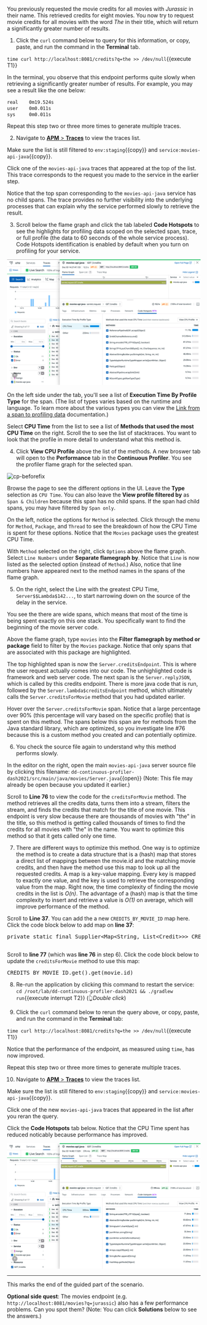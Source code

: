 You previously requested the movie credits for all movies with _Jurassic_ in their name. This retrieved credits for eight movies. You now try to request movie credits for all movies with the word _The_ in their title, which will return a significantly greater number of results.

1. Click the `curl` command below to query for this information, or copy, paste, and run the command in the **Terminal** tab. 

  `time curl http://localhost:8081/credits?q=the >> /dev/null`{{execute T1}}

  In the terminal, you observe that this endpoint performs quite slowly when retrieving a significantly greater number of results. For example, you may see a result like the one below:

  ```
  real    0m19.524s
  user    0m0.011s
  sys     0m0.011s
  ```

  Repeat this step two or three more times to generate multiple traces.

2. Navigate to <a href="https://app.datadoghq.com/apm/traces" target="_datadog">**APM** > **Traces**</a> to view the traces list.

  Make sure the list is still filtered to `env:staging`{{copy}} and `service:movies-api-java`{{copy}}.

  Click one of the `movies-api-java` traces that appeared at the top of the list. This trace corresponds to the request you made to the service in the earlier step.

  Notice that the top span corresponding to the `movies-api-java` service has no child spans. The trace provides no further visibility into the underlying processes that can explain why the service performed slowly to retrieve the result.

3.  Scroll below the flame graph and click the tab labeled **Code Hotspots** to see the highlights for profiling data scoped on the selected span, trace, or full profile (the data to 60 seconds of the whole service process). Code Hotspots identification is enabled by default when you turn on profiling for your service.

  ![moviecredits-hotspots](./assets/moviecredits-hotspots.png) 

  On the left side under the tab, you'll see a list of **Execution Time By Profile Type** for the span. (The list of types varies based on the runtime and language. To learn more about the various types you can view the <a href="https://docs.datadoghq.com/tracing/profiler/connect_traces_and_profiles/#link-from-a-span-to-profiling-data" target="_blank">Link from a span to profiling data</a> documentation.) 
  
  Select **CPU Time** from the list to see a list of **Methods that used the most CPU Time** on the right. Scroll the to see the list of stacktraces. You want to look that the profile in more detail to understand what this method is. 

4. Click **View CPU Profile** above the list of the methods. A new broswer tab will open to the **Performance** tab in the **Continuous Profiler**. You see the profiler flame graph for the selected span.

  ![cp-beforefix](./assets/cp-beforefix.gif)

  Browse the page to see the different options in the UI. Leave the **Type** selection as `CPU Time`. You can also leave the **View profile filtered by** as `Span & Children` because this span has no child spans. If the span had child spans, you may have filtered by `Span only`. 

  On the left, notice the options for `Method` is selected. Click through the menu for `Method`, `Package`, and `Thread` to see the breakdown of how the CPU Time is spent for these options. Notice that the `Movies` package uses the greatest CPU Time.

  With `Method` selected on the right, click `Options` above the flame graph. Select `Line Numbers` under **Separate flamegraph by**. Notice that `Line` is now listed as the selected option (instead of `Method`.) Also, notice that line numbers have appeared next to the method names in the spans of the flame graph.

5. On the right, select the Line with the greatest CPU Time, `Server$$Lambda$142...`, to start narrowing down on the source of the delay in the service. 

  You see the there are wide spans, which means that most of the time is being spent exactly on this one stack. You specifically want to find the beginning of the movie server code. 

  Above the flame graph, type `movies` into the **Filter flamegraph by method or package** field to filter by the `Movies` package. Notice that only spans that are associated with this package are highlighted.

  The top highlighted span is now the `Server.creditsEndpoint`. This is where the user request actually comes into our code. The unhighlighted code is framework and web server code. The next span is the `Server.replyJSON`, which is called by this credits endpoint. There is more java code that is run, followed by the `Server.lambda$creditsEndpoint` method, which ultimately calls the `Server.creditsForMovie` method that you had updated earlier. 

  Hover over the `Server.creditsForMovie` span. Notice that a large percentage over 90% (this percentage will vary based on the specific profile) that is spent on this method. The spans below this span are for methods from the Java standard library, which are optimized, so you investigate line #76 because this is a custom method you created and can potentially optimize.

6. You check the source file again to understand why this method performs slowly.

  In the editor on the right, open the main `movies-api-java` server source file by clicking this filename: `dd-continuous-profiler-dash2021/src/main/java/movies/Server.java`{{open}} (Note: This file may already be open because you updated it earlier.)
  
  Scroll to **Line 76** to view the code for the `creditsForMovie` method. The method retrieves all the credits data, turns them into a stream, filters the stream, and finds the credits that match for the title of one movie. This endpoint is very slow because there are thousands of movies with "the" in the title, so this method is getting called thousands of times to find the credits for all movies with "the" in the name. You want to optimize this method so that it gets called only one time. 

7. There are different ways to optimize this method. One way is to optimize the method is to create a data structure that is a (hash) map that stores a direct list of mappings between the movie.id and the matching movie credits, and then have the method use this map to look up all the requested credits. A map is a key-value mapping. Every key is mapped to exactly one value, and the key is used to retrieve the corresponding value from the map. Right now, the time complexity of finding the movie credits in the list is *O(n)*. The advantage of a (hash) map is that the time complexity to insert and retrieve a value is *O(1)* on average, which will improve performance of the method.

  Scroll to **Line 37**. You can add the a new `CREDITS_BY_MOVIE_ID` map here. Click the code block below to add map on **line 37**:

  <pre class="file" data-filename="dd-continuous-profiler-dash2021/src/main/java/movies/Server.java" data-target="insert" data-marker="// Placeholder for future improvement">
private static final Supplier&lt;Map&lt;String, List&lt;Credit&gt;&gt;&gt; CREDITS_BY_MOVIE_ID = Suppliers.memoize(() -> CREDITS.get().stream().collect(Collectors.groupingBy(c -> c.id)));
  </pre>

  Scroll to **line 77** (which was **line 76** in step 6). Click the code block below to update the `creditsForMovie` method to use this map:

  <pre class="file" data-filename="dd-continuous-profiler-dash2021/src/main/java/movies/Server.java" data-target="insert" data-marker="CREDITS.get().stream().filter(c -> c.id.equals(movie.id)).collect(Collectors.toList())">CREDITS_BY_MOVIE_ID.get().get(movie.id)</pre>

8. Re-run the application by clicking this command to restart the service: `cd /root/lab/dd-continuous-profiler-dash2021 && ./gradlew run`{{execute interrupt T2}} (👆_Double click_)

9. Click the `curl` command below to rerun the query above, or copy, paste, and run the command in the **Terminal** tab:

  `time curl http://localhost:8081/credits?q=the >> /dev/null`{{execute T1}}

  Notice that the performance of the endpoint, as measured using `time`, has now improved.

  Repeat this step two or three more times to generate multiple traces.

10. Navigate to <a href="https://app.datadoghq.com/apm/traces" target="_datadog">**APM** > **Traces**</a> to view the traces list.

  Make sure the list is still filtered to `env:staging`{{copy}} and `service:movies-api-java`{{copy}}.

  Click one of the new `movies-api-java` traces that appeared in the list after you reran the query. 

  Click the **Code Hotspots** tab below. Notice that the CPU Time spent has reduced noticably because performance has improved.

  ![moviecredits-hotspots-fixed](./assets/moviecredits-hotspots-fixed.png) 

---

This marks the end of the guided part of the scenario.

**Optional side quest**: The movies endpoint (e.g. `http://localhost:8081/movies?q=jurassic`) also has a few performance problems. Can you spot them? (Note: You can click **Solutions** below to see the answers.)
